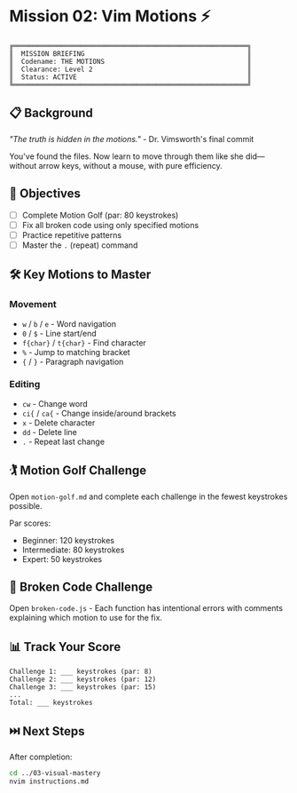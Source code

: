# Mission 02: Vim Motions ⚡

```
╔═══════════════════════════════════════════════════════════╗
║  MISSION BRIEFING                                         ║
║  Codename: THE MOTIONS                                    ║
║  Clearance: Level 2                                       ║
║  Status: ACTIVE                                           ║
╚═══════════════════════════════════════════════════════════╝
```

## 📋 Background

*"The truth is hidden in the motions."* - Dr. Vimsworth's final commit

You've found the files. Now learn to move through them like she did—without arrow keys, without a mouse, with pure efficiency.

## 🎯 Objectives

- [ ] Complete Motion Golf (par: 80 keystrokes)
- [ ] Fix all broken code using only specified motions
- [ ] Practice repetitive patterns
- [ ] Master the `.` (repeat) command

## 🛠️ Key Motions to Master

### Movement
- `w` / `b` / `e` - Word navigation
- `0` / `$` - Line start/end
- `f{char}` / `t{char}` - Find character
- `%` - Jump to matching bracket
- `{` / `}` - Paragraph navigation

### Editing
- `cw` - Change word
- `ci{` / `ca{` - Change inside/around brackets
- `x` - Delete character
- `dd` - Delete line
- `.` - Repeat last change

## 🏌️ Motion Golf Challenge

Open `motion-golf.md` and complete each challenge in the fewest keystrokes possible.

Par scores:
- Beginner: 120 keystrokes
- Intermediate: 80 keystrokes
- Expert: 50 keystrokes

## 🔧 Broken Code Challenge

Open `broken-code.js` - Each function has intentional errors with comments explaining which motion to use for the fix.

## 📊 Track Your Score

```
Challenge 1: ___ keystrokes (par: 8)
Challenge 2: ___ keystrokes (par: 12)
Challenge 3: ___ keystrokes (par: 15)
...
Total: ___ keystrokes
```

## ⏭️ Next Steps

After completion:
```bash
cd ../03-visual-mastery
nvim instructions.md
```